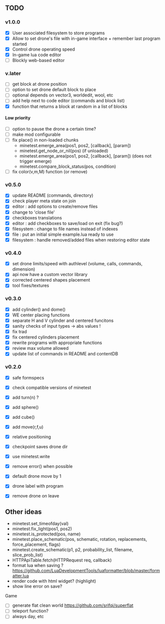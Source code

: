 ## TODO

### v1.0.0

- [x] User associated filesystem to store programs
- [x] Allow to set drone's file with in-game interface + remember last program started
- [x] Control drone operating speed
- [x] In-game lua code editor
- [ ] Blockly web-based editor

### v.later

- [ ] get block at drone position
- [ ] option to set drone default block to place
- [ ] optional depends on vector3, worldedit, wool, etc
- [ ] add help next to code editor (commands and block list)
- [x] function that returns a block at random in a list of blocks

#### Low priority

- [ ] option to pause the drone a certain time?
- [ ] make mod configurable
- [ ] fix place() in non-loaded chunks
    - minetest.emerge_area(pos1, pos2, [callback], [param])
    - minetest.get_node_or_nil(pos) (if unloaded)
    - minetest.emerge_area(pos1, pos2, [callback], [param]) (does not trigger emerge)
    - minetest.compare_block_status(pos, condition)
- [ ] fix color(v,m,M) function (or remove)

### v0.5.0

- [x] update README (commands, directory)
- [x] check player meta state on join
- [x] editor : add options to create/remove files
- [x] change to 'close file'
- [x] checkboxes translations
- [x] editor : add checkboxes to save/load on exit (fix bug?)
- [x] filesystem : change to file names instead of indexes
- [x] file : put an initial simple example.lua ready to use
- [x] filesystem : handle removed/added files when restoring editor state

### v0.4.0

- [x] set drone limits/speed with authlevel (volume, calls, commands, dimension)
- [x] api now have a custom vector library
- [x] corrected centered shapes placement
- [x] tool fixes/textures

### v0.3.0

- [x] add cylinder() and dome()
- [x] WE center placing functions
- [x] separate H and V cylinder and centered funcitons
- [x] sanity checks of input types -> abs values !
- [x] fix trad
- [x] fix centered cylinders placement
- [x] rewrite programs with appropriate functions
- [x] review max volume allowed
- [x] update list of commands in README and contentDB

### v0.2.0

- [x] safe formspecs
- [x] check compatible versions of minetest
- [x] add turn(n) ?
- [x] add sphere()
- [x] add cube()
- [x] add move(r,f,u)
- [x] relative positioning
- [x] checkpoint saves drone dir
- [x] use minetest.write
- [x] remove error() when possible
- [x] default drone move by 1
- [x] drone label with program
- [x] remove drone on leave


## Other ideas

- minetest.set_timeofday(val)
- minetest.fix_light(pos1, pos2)
- minetest.is_protected(pos, name)
- minetest.place_schematic(pos, schematic, rotation, replacements, force_placement, flags)
- minetest.create_schematic(p1, p2, probability_list, filename, slice_prob_list)
- HTTPApiTable.fetch(HTTPRequest req, callback)
- format lua when saving ? https://github.com/LuaDevelopmentTools/luaformatter/blob/master/formatter.lua
- render code with html widget? (highlight)
- show line error on save?

Game

- [ ] generate flat clean world https://github.com/srifqi/superflat
- [ ] teleport function?
- [ ] always day, etc